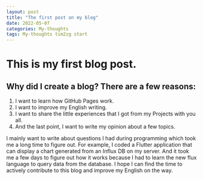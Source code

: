 ```yaml
---
layout: post
title: "The first post on my blog"
date: 2022-05-07
categories: My-thoughts
tags: My-thoughts tim2zg start
---
```


# This is my first blog post.
## Why did I create a blog? There are a few reasons:
1. I want to learn how GitHub Pages work.
2. I want to improve my English writing.
3. I want to share the little experiences that I got from my Projects with you all.
4. And the last point, I want to write my opinion about a few topics.

I mainly want to write about questions I had during programming which took me a long time to figure out. For example, I coded a Flutter application that can display a chart generated from an Influx DB on my server. And it took me a few days to figure out how it works because I had to learn the new flux language to query data from the database.
I hope I can find the time to actively contribute to this blog and improve my English on the way.

